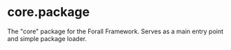 core.package
============

The "core" package for the Forall Framework. Serves as a main entry point and simple package loader.